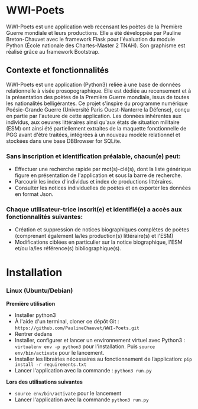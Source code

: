 # WWI-Poets

WWI-Poets est une application web recensant les poètes de la Première Guerre mondiale et leurs productions. Elle a été développée par Pauline Breton-Chauvet avec le framework Flask pour l'évaluation du module Python (École nationale des Chartes-Master 2 TNAH). Son graphisme est réalisé grâce au framework Bootstrap.

## Contexte et fonctionnalités

WWI-Poets est une application (Python3) reliée à une base de données relationnelle à visée prosopographique. Elle est dédiée au recensement et à la présentation des poètes de la Première Guerre mondiale, issus de toutes les nationalités belligérantes. Ce projet s'inspire du programme numérique Poésie-Grande Guerre (Université Paris Ouest-Nanterre la Défense), conçu en partie par l'auteure de cette application. Les données inhérentes aux individus, aux oeuvres littéraires ainsi qu'aux états de situation militaire (ESM) ont ainsi été partiellement extraites de la maquette fonctionnelle de PGG avant d'être traitées, intégrées à un nouveau modèle relationnel et stockées dans une base DBBrowser for SQLite.

### Sans inscription et identification préalable, chacun(e) peut:
- Effectuer une recherche rapide par mot(s)-clé(s), dont la liste générique figure en présentation de l'application et sous la barre de recherche.
- Parcourir les index d'individus et index de productions littéraires.
- Consulter les notices individuelles de poètes et en exporter les données en format Json.

### Chaque utilisateur-trice inscrit(e) et identifié(e) a accès aux fonctionnalités suivantes:
- Création et suppression de notices biographiques complètes de poètes (comprenant également la/les production(s) littéraire(s) et l'ESM)
- Modifications ciblées en particulier sur la notice biographique, l'ESM et/ou la/les référence(s) bibliographique(s).

# Installation

### Linux (Ubuntu/Debian)

**Première utilisation**

  - Installer python3
  - À l'aide d'un terminal, cloner ce dépôt Git : `https://github.com/PaulineChauvet/WWI-Poets.git`
  - Rentrer dedans
  - Installer, configurer et lancer un environnement virtuel avec Python3 : `virtualenv env -p python3` pour l'installation.
    Puis `source env/bin/activate` pour le lancement.
  - Installer les librairies nécessaires au fonctionnement de l’application: `pip install -r requirements.txt`
  - Lancer l'application avec la commande : `python3 run.py`

**Lors des utilisations suivantes**

  - `source env/bin/activate` pour le lancement
  - Lancer l'application avec la commande `python3 run.py`





